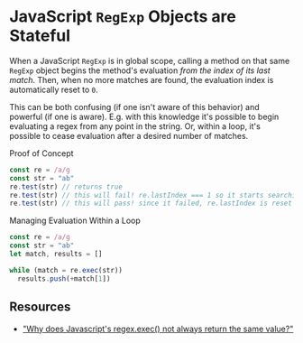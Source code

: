# JavaScript `RegExp` Objects are Stateful

When a JavaScript `RegExp` is in global scope, calling a method on that same `RegExp` object begins the method's evaluation _from the index of its last match_.
Then, when no more matches are found, the evaluation index is automatically reset to `0`.

This can be both confusing (if one isn't aware of this behavior) and powerful (if one is aware). E.g. with this knowledge it's possible to begin evaluating a regex from any point in the string. Or, within a loop, it's possible to cease evaluation after a desired number of matches.

Proof of Concept
```js
const re = /a/g
const str = "ab"
re.test(str) // returns true
re.test(str) // this will fail! re.lastIndex === 1 so it starts searching at 'b'
re.test(str) // this will pass! since it failed, re.lastIndex is reset to 0
```

Managing Evaluation Within a Loop
```js
const re = /a/g
const str = "ab"
let match, results = []

while (match = re.exec(str))
  results.push(+match[1])
```

## Resources
- ["Why does Javascript's regex.exec() not always return the same value?"](https://stackoverflow.com/questions/11477415/why-does-javascripts-regex-exec-not-always-return-the-same-value)
